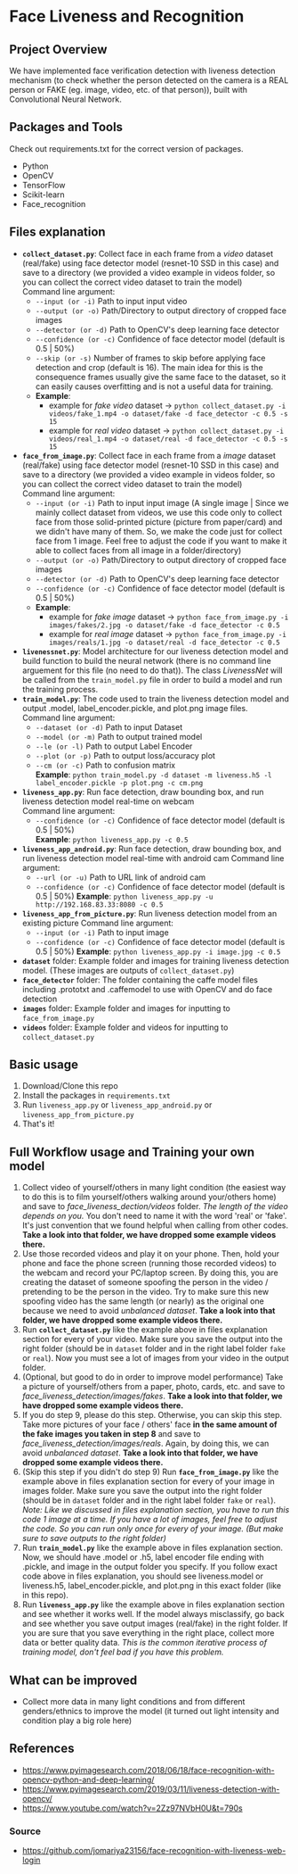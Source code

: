 # Face Liveness and Recognition
## Project Overview
We have implemented face verification detection with liveness detection mechanism (to check whether the person detected on the camera is a REAL person or FAKE (eg. image, video, etc. of that person)), built with Convolutional Neural Network.

## Packages and Tools
Check out requirements.txt for the correct version of packages.
- Python
- OpenCV
- TensorFlow
- Scikit-learn
- Face_recognition

## Files explanation 
* **`collect_dataset.py`**: Collect face in each frame from a *video* dataset (real/fake) using face detector model (resnet-10 SSD in this case) and save to a directory (we provided a video example in videos folder, so you can collect the correct video dataset to train the model)  
  Command line argument:
  * `--input (or -i)` Path to input input video
  * `--output (or -o)` Path/Directory to output directory of cropped face images
  * `--detector (or -d)` Path to OpenCV\'s deep learning face detector  
  * `--confidence (or -c)` Confidence of face detector model (default is 0.5 | 50%)
  * `--skip (or -s)` Number of frames to skip before applying face detection and crop (default is 16). The main idea for this is the consequence frames usually give the same face to the dataset, so it can easily causes overfitting and is not a useful data for training.  
  * **Example**: 
    * example for *fake video* dataset -> `python collect_dataset.py -i videos/fake_1.mp4 -o dataset/fake -d face_detector -c 0.5 -s 15` 
    * example for *real video* dataset -> `python collect_dataset.py -i videos/real_1.mp4 -o dataset/real -d face_detector -c 0.5 -s 15`
* **`face_from_image.py`**: Collect face in each frame from a *image* dataset (real/fake) using face detector model (resnet-10 SSD in this case) and save to a directory (we provided a video example in videos folder, so you can collect the correct video dataset to train the model)  
  Command line argument:
  * `--input (or -i)` Path to input input image (A single image | Since we mainly collect dataset from videos, we use this code only to collect face from those solid-printed picture (picture from paper/card) and we didn't have many of them. So, we make the code just for collect face from 1 image. Feel free to adjust the code if you want to make it able to collect faces from all image in a folder/directory)
  * `--output (or -o)` Path/Directory to output directory of cropped face images
  * `--detector (or -d)` Path to OpenCV\'s deep learning face detector  
  * `--confidence (or -c)` Confidence of face detector model (default is 0.5 | 50%)  
  * **Example**: 
    * example for *fake image* dataset -> `python face_from_image.py -i images/fakes/2.jpg -o dataset/fake -d face_detector -c 0.5`
    * example for *real image* dataset -> `python face_from_image.py -i images/reals/1.jpg -o dataset/real -d face_detector -c 0.5`
* **`livenessnet.py`**: Model architecture for our liveness detection model and build function to build the neural network (there is no command line arguement for this file (no need to do that)). The class *LivenessNet* will be called from the `train_model.py` file in order to build a model and run the training process.
* **`train_model.py`**: The code used to train the liveness detection model and output .model, label_encoder.pickle, and plot.png image files.  
  Command line argument:
  * `--dataset (or -d)` Path to input Dataset
  * `--model (or -m)` Path to output trained model
  * `--le (or -l)` Path to output Label Encoder 
  * `--plot (or -p)` Path to output loss/accuracy plot
  * `--cm (or -c)` Path to confusion matrix  
  **Example**: `python train_model.py -d dataset -m liveness.h5 -l label_encoder.pickle -p plot.png -c cm.png`
* **`liveness_app.py`**: Run face detection, draw bounding box, and run liveness detection model real-time on webcam  
  Command line argument:
  * `--confidence (or -c)` Confidence of face detector model (default is 0.5 | 50%)  
  **Example**: `python liveness_app.py -c 0.5`
* **`liveness_app_android.py`**: Run face detection, draw bounding box, and run liveness detection model real-time with android cam
  Command line argument:
  * `--url (or -u)` Path to URL link of android cam 
  * `--confidence (or -c)` Confidence of face detector model (default is 0.5 | 50%)
  **Example**: `python liveness_app.py -u http://192.168.83.33:8080 -c 0.5` 
* **`liveness_app_from_picture.py`**: Run liveness detection model from an existing picture
  Command line argument:
  * `--input (or -i)` Path to input image
  * `--confidence (or -c)` Confidence of face detector model (default is 0.5 | 50%)
  **Example**: `python liveness_app.py -i image.jpg -c 0.5`
* **`dataset`** folder: Example folder and images for training liveness detection model. (These images are outputs of `collect_dataset.py`)
* **`face_detector`** folder: The folder containing the caffe model files including .prototxt and .caffemodel to use with OpenCV and do face detection
* **`images`** folder: Example folder and images for inputting to `face_from_image.py`
* **`videos`** folder: Example folder and videos for inputting to `collect_dataset.py`

## Basic usage
1. Download/Clone this repo
2. Install the packages in `requirements.txt`
3. Run `liveness_app.py` or `liveness_app_android.py` or `liveness_app_from_picture.py`
4. That's it!   

## Full Workflow usage and Training your own model
1. Collect video of yourself/others in many light condition (the easiest way to do this is to film yourself/others walking around your/others home) and save to *face_liveness_dection/videos* folder. *The length of the video depends on you.* You don't need to name it with the word 'real' or 'fake'. It's just convention that we found helpful when calling from other codes. **Take a look into that folder, we have dropped some example videos there.**
2. Use those recorded videos and play it on your phone. Then, hold your phone and face the phone screen (running those recorded videos) to the webcam and record your PC/laptop screen. By doing this, you are creating the dataset of someone spoofing the person in the video / pretending to be the person in the video. Try to make sure this new spoofing video has the same length (or nearly) as the original one because we need to avoid *unbalanced dataset*. **Take a look into that folder, we have dropped some example videos there.**
3. Run **`collect_dataset.py`** like the example above in files explanation section for every of your video. Make sure you save the output into the right folder (should be in `dataset` folder and in the right label folder `fake` or `real`). Now you must see a lot of images from your video in the output folder.
4. (Optional, but good to do in order to improve model performance) Take a picture of yourself/others from a paper, photo, cards, etc. and save to *face_liveness_detection/images/fakes*. **Take a look into that folder, we have dropped some example videos there.**
5. If you do step 9, please do this step. Otherwise, you can skip this step. Take more pictures of your face / others' face **in the same amount of the fake images you taken in step 8** and save to *face_liveness_detection/images/reals*. Again, by doing this, we can avoid *unbalanced dataset*. **Take a look into that folder, we have dropped some example videos there.**
6. (Skip this step if you didn't do step 9) Run **`face_from_image.py`** like the example above in files explanation section for every of your image in images folder. Make sure you save the output into the right folder (should be in `dataset` folder and in the right label folder `fake` or `real`). *Note: Like we discussed in files explanation section, you have to run this code 1 image at a time. If you have a lot of images, feel free to adjust the code. So you can run only once for every of your image. (But make sure to save outputs to the right folder)*
7. Run **`train_model.py`** like the example above in files explanation section. Now, we should have .model or .h5, label encoder file ending with .pickle, and image in the output folder you specify. If you follow exact code above in files explanation, you should see liveness.model or liveness.h5, label_encoder.pickle, and plot.png in this exact folder (like in this repo).
8. Run **`liveness_app.py`** like the example above in files explanation section and see whether it works well. If the model always misclassify, go back and see whether you save output images (real/fake) in the right folder. If you are sure that you save everything in the right place, collect more data or better quality data. *This is the common iterative process of training model, don't feel bad if you have this problem.*

## What can be improved
- Collect more data in many light conditions and from different genders/ethnics to improve the model (it turned out light intensity and condition play a big role here)

## References
- https://www.pyimagesearch.com/2018/06/18/face-recognition-with-opencv-python-and-deep-learning/
- https://www.pyimagesearch.com/2019/03/11/liveness-detection-with-opencv/
- https://www.youtube.com/watch?v=2Zz97NVbH0U&t=790s
### Source
- https://github.com/jomariya23156/face-recognition-with-liveness-web-login